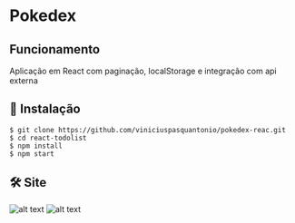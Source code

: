 # Pokedex

## Funcionamento 
Aplicação em React com paginação, localStorage e integração com api externa

## 🚀 Instalação

```
$ git clone https://github.com/viniciuspasquantonio/pokedex-reac.git
$ cd react-todolist
$ npm install
$ npm start
```
 
## 🛠️ Site
![alt text](https://i.imgur.com/TMJSK7U.png)
![alt text](https://i.imgur.com/TS9rTZ7.png)
